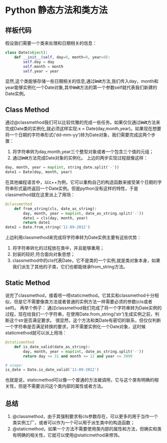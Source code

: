 # Python 静态方法和类方法
## 样板代码
假设我们需要一个类来处理和日期相关的信息：

``` Python
class Date(object):
    def __init__(self, day=0, month=0, year=0):
        self.day = day
        self.month = month
        self.year = year
```

显然,这个类能够存储一些日期相关的信息,通过**init**方法,我们传入day，month和year能够实例化一个Date对象,其中**init**方法的第一个参数self就代表我们新建的Date实例。

## Class Method
通过@classmethod我们可以比较优雅的完成一些任务。如果仅仅通过**init**方法来完成Date类的实例化,就必须这样实现:x = Date(day,month,year)。如果现在想要将一个日期的字符串形式(‘dd-mm-yy’)转为Date对象，我们需要完成这两个步骤：
1. 将字符串转为day,month,year三个整型对象或者一个包含三个值的元组；
2. 通过**init**方法完成Date对象的实例化。
上边的两步实现过程就像这样：

``` Python
day, month, year = map(int, string_date.split('-'))
date1 = Date(day, month, year)
```
在其他编程语言中，以c++为例，它可以重构自己的构造函数来接受某个日期的字符串形式最终返回一个Date实例。但是python没有这样的特性，于是classmethod就在这里派上了用场：

``` Python
@classmethod
    def from_string(cls, date_as_string):
        day, month, year = map(int, date_as_string.split('-'))
        date1 = cls(day, month, year)
        return date1
date2 = Date.from_string('11-09-2012')
```

上边利用classmethod来完成将字符串转为Date实例主要有这些优势：
1. 将字符串转化的过程放在类中，并且能够重用；
2. 封装的较好,符合面向对象思想；
3. classmethod中的cls代表Date，它不是类的一个实例,就是类对象本身，如果我们派生了其他的子类，它们也都能继承from_string方法。

## Static Method
说完了classmethod，接着唠一唠staticmethod。它其实和classmethod十分相似，但是它不需要像类方法或者普通的实例方法一样需要必须的参数(cls或者self)。
再举个例子：
通过classmethod我们完成了将一个字符串转为Date实例的过程，现在给我们一个字符串，在使用Date.from_string(‘str’)生成实例之前，判断这个str是否满足要求。
很显然，这个方法和类Date有密切的联系，但仅仅判断一个字符串是否满足转换的要求，并不需要实例化一个Date对象，这时候staticmethod就可以派上用场：

``` Python
@staticmethod
    def is_date_valid(date_as_string):
        day, month, year = map(int, date_as_string.split('-'))
        return day <= 31 and month <= 12 and year <= 3999

# usage:
is_date = Date.is_date_valid('11-09-2012')
```

也就是说，staticmethod可以像一个普通的方法被调用，它与这个类有明确的相关性，但是不需要访问这个类内部的属性或者方法。

## 总结
1. @classmethod，由于其强制要求有cls参数存在，可以更多的用于当作一个类实例工厂，或者可以作为一个可以用于派生类中的构造函数；
2. @staticmethod，如果一个方法不需要使用类内部的属性和方法，但确实和类有明确的相关性，它就可以使用@staticmethod来修饰。